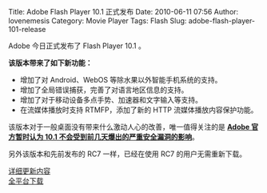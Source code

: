 Title: Adobe Flash Player 10.1 正式发布
Date: 2010-06-11 07:56
Author: lovenemesis
Category: Movie Player
Tags: Flash
Slug: adobe-flash-player-101-release

Adobe 今日正式发布了 Flash Player 10.1 。

**该版本带来了如下新功能：**

-   增加了对 Android、WebOS 等除水果以外智能手机系统的支持。
-   增加了全局错误捕获，完善了对语言地区信息的支持。
-   增加了对于移动设备多点手势、加速器和文字输入等支持。
-   在流媒体播放时支持 RTMFP，添加了新的 HTTP 流媒体播放内容保护功能。

该版本对于一般桌面没有带来什么激动人心的改善，唯一值得关注的是 [**Adobe
官方暂时认为 10.1
不会受到前几天爆出的严重安全漏洞的影响**](http://news.bbc.co.uk/1/hi/technology/10257411.stm)。

另外该版本和先前发布的 RC7 一样，已经在使用 RC7 的用户无需重新下载。

[详细更新内容](http://labs.adobe.com/technologies/flashplayer10/features.html)  
[全平台下载](http://get.adobe.com/flashplayer/)
